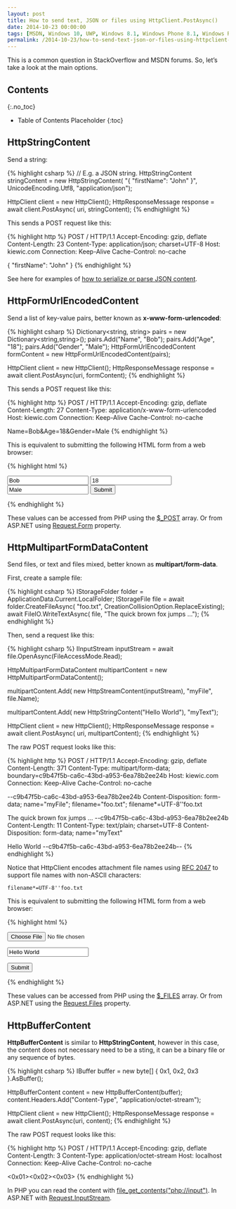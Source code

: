 ```yaml
---
layout: post
title: How to send text, JSON or files using HttpClient.PostAsync()
date: 2014-10-23 00:00:00
tags: [MSDN, Windows 10, UWP, Windows 8.1, Windows Phone 8.1, Windows Runtime, WinRT, Windows Store Apps, Windows.Web.Http]
permalink: /2014-10-23/how-to-send-text-json-or-files-using-httpclient-postasync
---
```


This is a common question in StackOverflow and MSDN forums. So, let’s take a look at the main options.

## Contents
{:.no_toc}

* Table of Contents Placeholder
{:toc}

## HttpStringContent

Send a string:

{% highlight csharp %}
// E.g. a JSON string.
HttpStringContent stringContent = new HttpStringContent(
    "{ \"firstName\": \"John\" }",
    UnicodeEncoding.Utf8,
    "application/json");

HttpClient client = new HttpClient();
HttpResponseMessage response = await client.PostAsync(
    uri,
    stringContent);
{% endhighlight %}

This sends a POST request like this:

{% highlight http %}
POST / HTTP/1.1
Accept-Encoding: gzip, deflate
Content-Length: 23
Content-Type: application/json; charset=UTF-8
Host: kiewic.com
Connection: Keep-Alive
Cache-Control: no-cache

{ "firstName": "John" }
{% endhighlight %}

See here for examples of [how to serialize or parse JSON content][msdn_json].

## HttpFormUrlEncodedContent

Send a list of key-value pairs, better known as **x-www-form-urlencoded**:

{% highlight csharp %}
Dictionary<string, string> pairs = new Dictionary<string,string>();
pairs.Add("Name", "Bob");
pairs.Add("Age", "18");
pairs.Add("Gender", "Male");
HttpFormUrlEncodedContent formContent =
    new HttpFormUrlEncodedContent(pairs);
 
HttpClient client = new HttpClient();
HttpResponseMessage response = await client.PostAsync(uri, formContent);
{% endhighlight %}

This sends a POST request like this:

{% highlight http %}
POST / HTTP/1.1
Accept-Encoding: gzip, deflate
Content-Length: 27
Content-Type: application/x-www-form-urlencoded
Host: kiewic.com
Connection: Keep-Alive
Cache-Control: no-cache

Name=Bob&Age=18&Gender=Male
{% endhighlight %}

This is equivalent to submitting the following HTML form from a web browser:

{% highlight html %}
<form action="http://kiewic.com/" method="post">
    <input name="Name" type="text" value="Bob" />
    <input name="Age" type="text" value="18" />
    <input name="Gender" type="text" value="Male" />
    <input type="submit" />
</form>
{% endhighlight %}

These values can be accessed from PHP using the [$_POST][php_post] array. Or from ASP.NET using [Request.Form][aspnet_form] property.

## HttpMultipartFormDataContent

Send files, or text and files mixed, better known as **multipart/form-data**.

First, create a sample file:

{% highlight csharp %}
IStorageFolder folder = ApplicationData.Current.LocalFolder;
IStorageFile file = await folder.CreateFileAsync(
    "foo.txt",
    CreationCollisionOption.ReplaceExisting);
await FileIO.WriteTextAsync(
    file,
    "The quick brown fox jumps ...");
{% endhighlight %}

Then, send a request like this:

{% highlight csharp %}
IInputStream inputStream = await file.OpenAsync(FileAccessMode.Read);

HttpMultipartFormDataContent multipartContent =
    new HttpMultipartFormDataContent();

multipartContent.Add(
    new HttpStreamContent(inputStream),
    "myFile",
    file.Name);
    
multipartContent.Add(
    new HttpStringContent("Hello World"),
    "myText");
 
HttpClient client = new HttpClient();
HttpResponseMessage response = await client.PostAsync(
    uri,
    multipartContent);
{% endhighlight %}

The raw POST request looks like this:

{% highlight http %}
POST / HTTP/1.1
Accept-Encoding: gzip, deflate
Content-Length: 371
Content-Type: multipart/form-data; boundary=c9b47f5b-ca6c-43bd-a953-6ea78b2ee24b
Host: kiewic.com
Connection: Keep-Alive
Cache-Control: no-cache

--c9b47f5b-ca6c-43bd-a953-6ea78b2ee24b
Content-Disposition: form-data; name="myFile"; filename="foo.txt"; filename*=UTF-8''foo.txt

The quick brown fox jumps ...
--c9b47f5b-ca6c-43bd-a953-6ea78b2ee24b
Content-Length: 11
Content-Type: text/plain; charset=UTF-8
Content-Disposition: form-data; name="myText"

Hello World
--c9b47f5b-ca6c-43bd-a953-6ea78b2ee24b--
{% endhighlight %}

Notice that HttpClient encodes attachment file names using [RFC 2047][rfc_2047] to support file names with non-ASCII characters:

    filename*=UTF-8''foo.txt

This is equivalent to submitting the following HTML form from a web browser:

{% highlight html %}
<form action="http://kiewic.com/" method="post" enctype="multipart/form-data">
    <p><input name="myFile" type="file" /></p>
    <p><input name="myText" type="text" value="Hello World" /></p>
    <p><input type="submit" /></p>
</form>
{% endhighlight %}

These values can be accessed from PHP using the [$_FILES][php_files] array. Or from ASP.NET using the [Request.Files][aspnet_files] property.

## HttpBufferContent

**HttpBufferContent** is similar to **HttpStringContent**, however in this case, the content does not necessary need to be a sting, it can be a binary file or any sequence of bytes.

{% highlight csharp %}
IBuffer buffer = new byte[] { 0x1, 0x2, 0x3 }.AsBuffer();

HttpBufferContent content = new HttpBufferContent(buffer);
content.Headers.Add("Content-Type", "application/octet-stream");

HttpClient client = new HttpClient();
HttpResponseMessage response = await client.PostAsync(uri, content);
{% endhighlight %}

The raw POST request looks like this:

{% highlight http %}
POST / HTTP/1.1
Accept-Encoding: gzip, deflate
Content-Length: 3
Content-Type: application/octet-stream
Host: localhost
Connection: Keep-Alive
Cache-Control: no-cache

<0x01><0x02><0x03>
{% endhighlight %}

In PHP you can read the content with [file_get_contents("php://input")][php_file_get_contents]. In ASP.NET with [Request.InputStream][aspnet_inputstream].


[msdn_json]: https://msdn.microsoft.com/en-us/library/windows/apps/xaml/hh770289.aspx
[php_post]: http://php.net/manual/en/reserved.variables.post.php
[php_files]: http://php.net/manual/en/reserved.variables.files.php
[php_file_get_contents]: https://php.net/manual/en/function.file-get-contents.php
[aspnet_form]: https://msdn.microsoft.com/en-us/library/system.web.httprequestbase.form(v=vs.110).aspx
[aspnet_files]: https://msdn.microsoft.com/en-us/library/system.web.httprequestbase.files(v=vs.110).aspx
[aspnet_inputstream]: https://msdn.microsoft.com/en-us/library/system.web.httprequestbase.inputstream(v=vs.110).aspx
[rfc_2047]: http://tools.ietf.org/html/rfc2047

